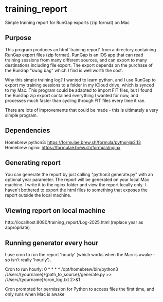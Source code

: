 # training_report
Simple training report for RunGap exports (zip format) on Mac

## Purpose
This program produces an html 'training report' from a directory containing RunGap export files (zip format). RunGap is an iOS app that can read training sessions from many different sources, and can export to many destinations including file export. The export depends on the purchase of the RunGap "swag bag" which I find is well worth the cost.

Why this simple training log? I wanted to learn python, and I use RunGap to export my training sessions to a folder in my iCloud drive, which is synced to my Mac. This program could be adapted to import FIT files, but I found the RunGap zip export contained everything I wanted for now, and processes much faster than cycling through FIT files every time it ran.

There are lots of improvements that could be made - this is ultimately a very simple program.

## Dependencies
Homebrew python3: https://formulae.brew.sh/formula/python@3.13  
Homebrew nginx: https://formulae.brew.sh/formula/nginx

## Generating report
You can generate the report by just calling "python3 generate.py" with an optional year parameter. The report will be generated on your local Mac machine. I write it to the nginx folder and view the report locally only. I haven't bothered to export the html files to something that exposes the report outside the local machine.

## Viewing report on local machine
http://localhost:8080/training_report/Log-2025.html (replace year as appropriate)

## Running generator every hour
I use cron to run the report 'hourly' (which works when the Mac is awake - so isn't really 'hourly').

Cron to run hourly:
0 * * * * /opt/homebrew/bin/python3 /Users/{yourname}/{path_to_source}/generate.py >> /Users/{yourname}/cron_log.txt 2>&1

Cron prompted for permission for Python to access files the first time, and only runs when Mac is awake
